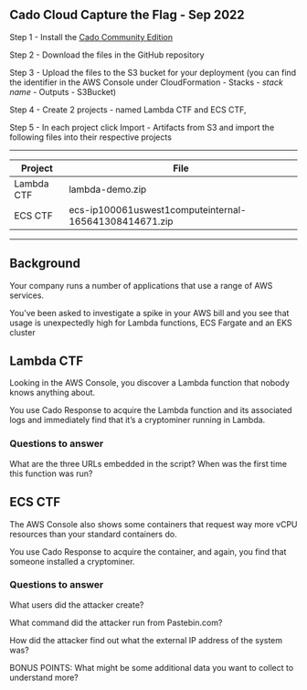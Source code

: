 ## Cado Cloud Capture the Flag - Sep 2022

Step 1 - Install the [Cado Community Edition](https://www.cadosecurity.com/cado-community-edition/)

Step 2 - Download the files in the GitHub repository 

Step 3 - Upload the files to the S3 bucket for your deployment (you can find the identifier in the AWS Console under CloudFormation - Stacks - *stack name* - Outputs - S3Bucket)

Step 4 - Create 2  projects - named Lambda CTF and ECS CTF, 

Step 5 - In each project click Import - Artifacts from S3 and import the following files into their respective projects

---

| Project | File |
|---------|------|
| Lambda CTF | lambda-demo.zip |
| ECS CTF |  ecs-ip100061uswest1computeinternal-165641308414671.zip |

---



## Background

Your company runs a number of applications that use a range of AWS services.

You’ve been asked to investigate a spike in your AWS bill and you see that usage is unexpectedly high for Lambda functions, ECS Fargate and an EKS cluster

## Lambda CTF

Looking in the AWS Console, you discover a Lambda function that nobody knows anything about.

You use Cado Response to acquire the Lambda function and its associated logs and immediately find that it’s a cryptominer running in Lambda.

### Questions to answer

What are the three URLs embedded in the script?
When was the first time this function was run?

## ECS CTF
The AWS Console also shows some containers that request way more vCPU resources than your standard containers do.

You use Cado Response to acquire the container, and again, you find that someone installed a cryptominer.

### Questions to answer
What users did the attacker create? 

What command did the attacker run from Pastebin.com?

How did the attacker find out what the external IP address of the system was?

BONUS POINTS: What might be some additional data you want to collect to understand more?
